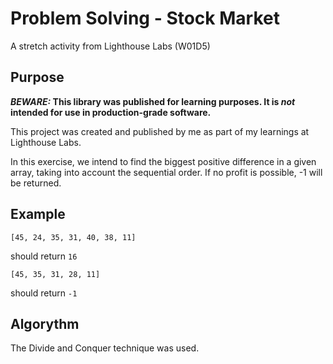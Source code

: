# Problem Solving - Stock Market

A stretch activity from Lighthouse Labs (W01D5)

## Purpose

**_BEWARE:_ This library was published for learning purposes. It is _not_ intended for use in production-grade software.**

This project was created and published by me as part of my learnings at Lighthouse Labs.

In this exercise, we intend to find the biggest positive difference in a given array, taking into account the sequential order. If no profit is possible, -1 will be returned.

## Example

`[45, 24, 35, 31, 40, 38, 11]`

should return `16`

`[45, 35, 31, 28, 11]`

should return `-1`

## Algorythm

The Divide and Conquer technique was used.
